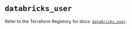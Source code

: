 # `databricks_user`

Refer to the Terraform Registory for docs: [`databricks_user`](https://registry.terraform.io/providers/databricks/databricks/1.16.1/docs/resources/user).
